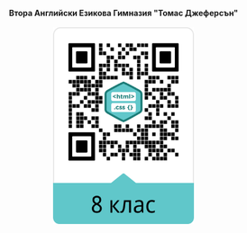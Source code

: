 <p align="center">
<b>Втора Английски Езикова Гимназия "Томас Джеферсън"</b>
<br>
<br>
  <a href="https://martinbyalov.github.io/gallery/"><img src="img/Gallery_short.png" width="250" height="350"></a>
</p
  


